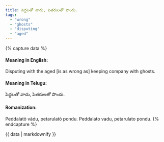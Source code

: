 ```yaml
---
title: పెద్దలతో వాదు, పెతరులతో పొందు.
tags:
  - "wrong"
  - "ghosts"
  - "disputing"
  - "aged"
---
```


{% capture data %}
#### Meaning in English:
Disputing with the aged [is as wrong as] keeping company with ghosts.

#### Meaning in Telugu:
పెద్దలతో వాదు, పెతరులతో పొందు.

#### Romanization:
Peddalatō vādu, petarulatō pondu.
Peddalato vadu, petarulato pondu.
{% endcapture %}

{{ data | markdownify }}

